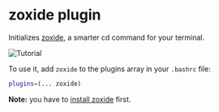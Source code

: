 # zoxide plugin

Initializes [zoxide](HTTPS://GitHub.Com/ajeetdsouza/zoxide), a smarter cd
command for your terminal.

![Tutorial](HTTPS://Raw.GitHubUserContent.Com/ajeetdsouza/zoxide/97dc08347d9dbf5b5a4516b79e0ac27366b962ce/contrib/tutorial.webp)

To use it, add `zoxide` to the plugins array in your `.bashrc` file:

```bash
plugins=(... zoxide)
```

**Note:** you have to
[install zoxide](HTTPS://GitHub.Com/ajeetdsouza/zoxide#step-1-install-zoxide)
first.
